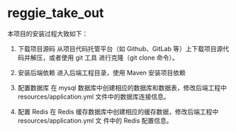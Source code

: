 # reggie_take_out
本项目的安装过程大致如下：
1. 下载项目源码
从项目代码托管平台（如 Github、GitLab 等）上下载项目源代码并解压，或者使用 git 工具 进行克隆（git clone 命令）。

2. 安装后端依赖
进入后端工程目录，使用 Maven 安装项目依赖

3. 配置数据库
在 mysql 数据库中创建相应的数据库和数据表，修改后端工程中 resources/application.yml 文件中的数据库连接信息。

4. 配置 Redis
在 Redis 缓存数据库中创建相应的缓存数据，修改后端工程中 resources/application.yml 文 件中的 Redis 配置信息。
